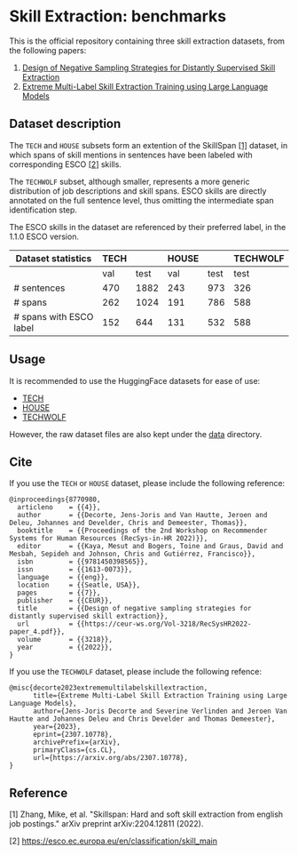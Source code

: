 # Skill Extraction: benchmarks

This is the official repository containing three skill extraction datasets, from the following papers:

1. [Design of Negative Sampling Strategies for Distantly Supervised Skill Extraction](https://arxiv.org/abs/2209.05987)
2. [Extreme Multi-Label Skill Extraction Training using Large Language Models](https://arxiv.org/abs/2307.10778)

## Dataset description

The `TECH` and `HOUSE` subsets form an extention of the SkillSpan [[1]](#1) dataset, in which spans of skill mentions in sentences have been labeled with corresponding ESCO [[2]](#2) skills.

The `TECHWOLF` subset, although smaller, represents a more generic distribution of job descriptions and skill spans. ESCO skills are directly annotated on the full sentence level, thus omitting the intermediate span identification step.

The ESCO skills in the dataset are referenced by their preferred label, in the 1.1.0 ESCO version.

| Dataset statistics  | TECH      |           | HOUSE     |           | TECHWOLF  |
|-------------------------------|-----------|-----------|-----------|-----------|-----------|
|                               | val       | test      | val       | test      | test      |
| # sentences                   | 470       | 1882      | 243       | 973       | 326       |
| # spans                       | 262       | 1024      | 191       | 786       | 588       |
| # spans with ESCO label       | 152       | 644       | 131       | 532       | 588       |

## Usage

It is recommended to use the HuggingFace datasets for ease of use:
- [TECH](https://huggingface.co/datasets/jensjorisdecorte/skill-extraction-tech)
- [HOUSE](https://huggingface.co/datasets/jensjorisdecorte/skill-extraction-house)
- [TECHWOLF](https://huggingface.co/datasets/jensjorisdecorte/skill-extraction-techwolf)

However, the raw dataset files are also kept under the [data](data) directory. 

## Cite

If you use the `TECH` or `HOUSE` dataset, please include the following reference:

```
@inproceedings{8770980,
  articleno    = {{4}},
  author       = {{Decorte, Jens-Joris and Van Hautte, Jeroen and Deleu, Johannes and Develder, Chris and Demeester, Thomas}},
  booktitle    = {{Proceedings of the 2nd Workshop on Recommender Systems for Human Resources (RecSys-in-HR 2022)}},
  editor       = {{Kaya, Mesut and Bogers, Toine and Graus, David and Mesbah, Sepideh and Johnson, Chris and Gutiérrez, Francisco}},
  isbn         = {{9781450398565}},
  issn         = {{1613-0073}},
  language     = {{eng}},
  location     = {{Seatle, USA}},
  pages        = {{7}},
  publisher    = {{CEUR}},
  title        = {{Design of negative sampling strategies for distantly supervised skill extraction}},
  url          = {{https://ceur-ws.org/Vol-3218/RecSysHR2022-paper_4.pdf}},
  volume       = {{3218}},
  year         = {{2022}},
}
```

If you use the `TECHWOLF` dataset, please include the following refence:

```
@misc{decorte2023extrememultilabelskillextraction,
      title={Extreme Multi-Label Skill Extraction Training using Large Language Models}, 
      author={Jens-Joris Decorte and Severine Verlinden and Jeroen Van Hautte and Johannes Deleu and Chris Develder and Thomas Demeester},
      year={2023},
      eprint={2307.10778},
      archivePrefix={arXiv},
      primaryClass={cs.CL},
      url={https://arxiv.org/abs/2307.10778}, 
}
```

## Reference

<a id="1">[1]</a> Zhang, Mike, et al. "Skillspan: Hard and soft skill extraction from english job postings." arXiv preprint arXiv:2204.12811 (2022).

<a id="2">[2]</a> https://esco.ec.europa.eu/en/classification/skill_main
